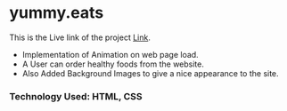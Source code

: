 # yummy.eats
This is the Live link of the project [Link](https://yummy-eats-12121.netlify.app/).
- Implementation of Animation on web page load.
- A User can order healthy foods from the website.
- Also Added Background Images to give a nice appearance to the site.

### Technology Used: HTML, CSS
